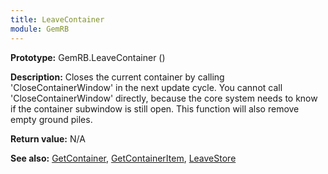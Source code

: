 ```yaml
---
title: LeaveContainer
module: GemRB
---
```


**Prototype:** GemRB.LeaveContainer ()

**Description:** Closes the current container by calling 'CloseContainerWindow' 
in the next update cycle. You cannot call 'CloseContainerWindow' directly, 
because the core system needs to know if the container subwindow is still 
open. This function will also remove empty ground piles.

**Return value:** N/A

**See also:** [GetContainer](GetContainer.md), [GetContainerItem](GetContainerItem.md), [LeaveStore](LeaveStore.md)
